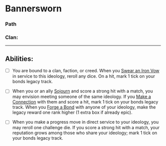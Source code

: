 # Bannersworn
### Path
### Clan:
<hr>

## Abilities:
- [ ] You are bound to a clan, faction, or creed. When you [Swear an Iron Vow](Swear_an_Iron_Vow.md) in service to this ideology, reroll any dice. On a hit, mark 1 tick on your bonds legacy track.

- [ ] When you or an ally [Sojourn](Sojourn.md) and score a strong hit with a match, you may envision meeting someone of the same ideology. If you [Make a Connection](Make_a_Connection.md) with them and score a hit, mark 1 tick on your bonds legacy track. When you [Forge a Bond](Forge_a_Bond.md) with anyone of your ideology, make the legacy reward one rank higher (1 extra box if already epic).

- [ ] When you make a progress move in direct service to your ideology, you may reroll one challenge die. If you score a strong hit with a match, your reputation grows among those who share your ideology; mark 1 tick on your bonds legacy track.


